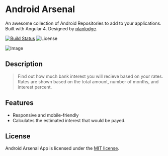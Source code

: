 # Android Arsenal

An awesome collection of Android Repositories to add to your applications. Built with Angular 4. Designed by [planlodge](http://planlodge.com).

[![Build Status](https://travis-ci.org/stevenbenner/jquery-powertip.svg?branch=master)](https://travis-ci.org/stevenbenner/jquery-powertip)
![License](https://img.shields.io/packagist/l/doctrine/orm.svg)

![Image](https://github.com/planlodge/Android-Arsenal/blob/master/screen.png?raw=true)

## Description

> Find out how much bank interest you will recieve based on your rates. Rates are shown based on the total amount, number of months, and interest percent.

## Features

- Responsive and mobile-friendly
- Calculates the estimated interest that would be payed.

## License

Android Arsenal App is licensed under the [MIT license](http://opensource.org/licenses/MIT).

